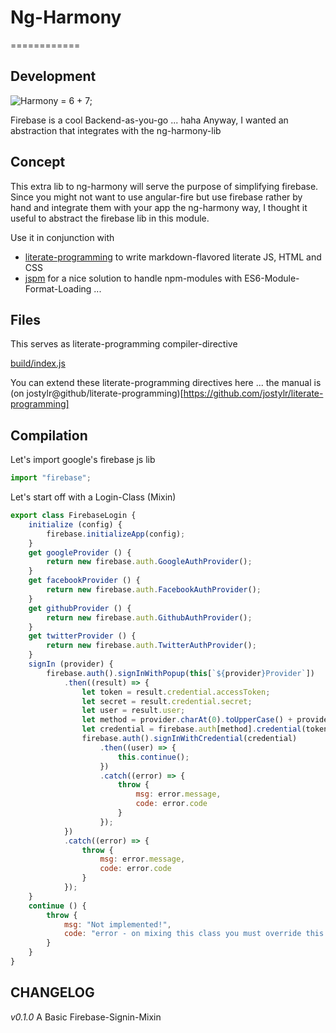 # Ng-Harmony
============

## Development

![Harmony = 6 + 7;](logo.png "Harmony - Fire in my eyes")

Firebase is a cool Backend-as-you-go ... haha
Anyway, I wanted an abstraction that integrates with the ng-harmony-lib

## Concept

This extra lib to ng-harmony will serve the purpose of simplifying firebase.
Since you might not want to use angular-fire but use firebase rather by hand
and integrate them with your app the ng-harmony way, I thought it useful
to abstract the firebase lib in this module.

Use it in conjunction with

* [literate-programming](http://npmjs.org/packages/literate-programming "click for npm-package-homepage") to write markdown-flavored literate JS, HTML and CSS
* [jspm](https://www.npmjs.com/package/jspm "click for npm-package-homepage") for a nice solution to handle npm-modules with ES6-Module-Format-Loading ...

## Files

This serves as literate-programming compiler-directive

[build/index.js](#Compilation "save:")

You can extend these literate-programming directives here ... the manual is (on jostylr@github/literate-programming)[https://github.com/jostylr/literate-programming]

## Compilation

Let's import google's firebase js lib

```javascript
import "firebase";
```

Let's start off with a Login-Class (Mixin)

```javascript
export class FirebaseLogin {
    initialize (config) {
        firebase.initializeApp(config);
    }
    get googleProvider () {
        return new firebase.auth.GoogleAuthProvider();
    }
    get facebookProvider () {
        return new firebase.auth.FacebookAuthProvider();
    }
    get githubProvider () {
        return new firebase.auth.GithubAuthProvider();
    }
    get twitterProvider () {
        return new firebase.auth.TwitterAuthProvider();
    }
    signIn (provider) {
        firebase.auth().signInWithPopup(this[`${provider}Provider`])
            .then((result) => {
                let token = result.credential.accessToken;
                let secret = result.credential.secret;
                let user = result.user;
                let method = provider.charAt(0).toUpperCase() + provider.slice(1) + 'AuthProvider';
                let credential = firebase.auth[method].credential(token, secret);
                firebase.auth().signInWithCredential(credential)
                    .then((user) => {
                        this.continue();
                    })
                    .catch((error) => {
                        throw {
                            msg: error.message,
                            code: error.code
                        }
                    });
            })
            .catch((error) => {
                throw {
                    msg: error.message,
                    code: error.code
                }
            });
    }
    continue () {
        throw {
            msg: "Not implemented!",
            code: "error - on mixing this class you must override this callback"
        }
    }
}
```

## CHANGELOG

*v0.1.0* A Basic Firebase-Signin-Mixin
